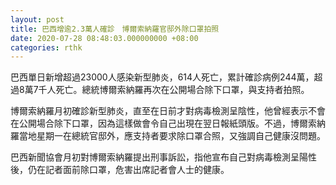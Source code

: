 ```yaml
---
layout: post
title: 巴西增逾2.3萬人確診　博爾索納羅官邸外除口罩拍照
date: 2020-07-28 08:48:03.000000000 +08:00
categories: rthk
---
```


巴西單日新增超過23000人感染新型肺炎，614人死亡，累計確診病例244萬，超過8萬7千人死亡。總統博爾索納羅再次在公開場合除下口罩，與支持者拍照。

博爾索納羅月初確診新型肺炎，直至在日前才對病毒檢測呈陰性，他曾經表示不會在公開場合除下口罩，因為這樣做會令自己出現在翌日報紙頭版。不過，博爾索納羅當地星期一在總統官邸外，應支持者要求除口罩合照，又強調自己健康沒問題。

巴西新聞協會月初對博爾索納羅提出刑事訴訟，指他宣布自己對病毒檢測呈陽性後，仍在記者面前除口罩，危害出席記者會人士的健康。
